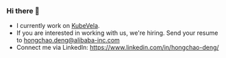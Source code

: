 ### Hi there 👋

- I currently work on [KubeVela](kubevela.io).
- If you are interested in working with us, we're hiring. Send your resume to hongchao.deng@alibaba-inc.com
- Connect me via LinkedIn: https://www.linkedin.com/in/hongchao-deng/

<!--
**hongchaodeng/hongchaodeng** is a ✨ _special_ ✨ repository because its `README.md` (this file) appears on your GitHub profile.

Here are some ideas to get you started:

- 🔭 I’m currently working on ...
- 🌱 I’m currently learning ...
- 👯 I’m looking to collaborate on ...
- 🤔 I’m looking for help with ...
- 💬 Ask me about ...
- 📫 How to reach me: ...
- 😄 Pronouns: ...
- ⚡ Fun fact: ...
-->
